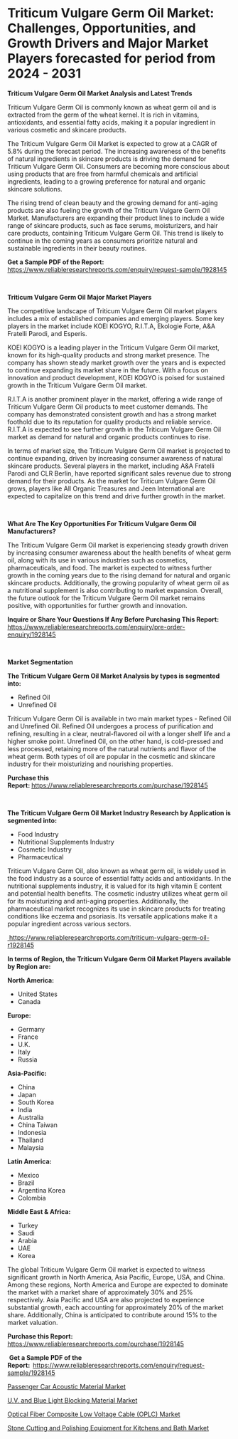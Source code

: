 <p><h1>Triticum Vulgare Germ Oil Market: Challenges, Opportunities, and Growth Drivers and Major Market Players forecasted for period from 2024 - 2031</h1></p><p><strong>Triticum Vulgare Germ Oil Market Analysis and Latest Trends</strong></p>
<p><p>Triticum Vulgare Germ Oil is commonly known as wheat germ oil and is extracted from the germ of the wheat kernel. It is rich in vitamins, antioxidants, and essential fatty acids, making it a popular ingredient in various cosmetic and skincare products.</p><p>The Triticum Vulgare Germ Oil Market is expected to grow at a CAGR of 5.8% during the forecast period. The increasing awareness of the benefits of natural ingredients in skincare products is driving the demand for Triticum Vulgare Germ Oil. Consumers are becoming more conscious about using products that are free from harmful chemicals and artificial ingredients, leading to a growing preference for natural and organic skincare solutions.</p><p>The rising trend of clean beauty and the growing demand for anti-aging products are also fueling the growth of the Triticum Vulgare Germ Oil Market. Manufacturers are expanding their product lines to include a wide range of skincare products, such as face serums, moisturizers, and hair care products, containing Triticum Vulgare Germ Oil. This trend is likely to continue in the coming years as consumers prioritize natural and sustainable ingredients in their beauty routines.</p></p>
<p><strong>Get a Sample PDF of the Report:&nbsp;</strong> <a href="https://www.reliableresearchreports.com/enquiry/request-sample/1928145">https://www.reliableresearchreports.com/enquiry/request-sample/1928145</a></p>
<p>&nbsp;</p>
<p><strong>Triticum Vulgare Germ Oil Major Market Players</strong></p>
<p><p>The competitive landscape of Triticum Vulgare Germ Oil market players includes a mix of established companies and emerging players. Some key players in the market include KOEI KOGYO, R.I.T.A, Ekologie Forte, A&A Fratelli Parodi, and Esperis.</p><p>KOEI KOGYO is a leading player in the Triticum Vulgare Germ Oil market, known for its high-quality products and strong market presence. The company has shown steady market growth over the years and is expected to continue expanding its market share in the future. With a focus on innovation and product development, KOEI KOGYO is poised for sustained growth in the Triticum Vulgare Germ Oil market.</p><p>R.I.T.A is another prominent player in the market, offering a wide range of Triticum Vulgare Germ Oil products to meet customer demands. The company has demonstrated consistent growth and has a strong market foothold due to its reputation for quality products and reliable service. R.I.T.A is expected to see further growth in the Triticum Vulgare Germ Oil market as demand for natural and organic products continues to rise.</p><p>In terms of market size, the Triticum Vulgare Germ Oil market is projected to continue expanding, driven by increasing consumer awareness of natural skincare products. Several players in the market, including A&A Fratelli Parodi and CLR Berlin, have reported significant sales revenue due to strong demand for their products. As the market for Triticum Vulgare Germ Oil grows, players like All Organic Treasures and Jeen International are expected to capitalize on this trend and drive further growth in the market.</p></p>
<p>&nbsp;</p>
<p><strong>What Are The Key Opportunities For Triticum Vulgare Germ Oil Manufacturers?</strong></p>
<p><p>The Triticum Vulgare Germ Oil market is experiencing steady growth driven by increasing consumer awareness about the health benefits of wheat germ oil, along with its use in various industries such as cosmetics, pharmaceuticals, and food. The market is expected to witness further growth in the coming years due to the rising demand for natural and organic skincare products. Additionally, the growing popularity of wheat germ oil as a nutritional supplement is also contributing to market expansion. Overall, the future outlook for the Triticum Vulgare Germ Oil market remains positive, with opportunities for further growth and innovation.</p></p>
<p><strong>Inquire or Share Your Questions If Any Before Purchasing This Report:</strong> <a href="https://www.reliableresearchreports.com/enquiry/pre-order-enquiry/1928145">https://www.reliableresearchreports.com/enquiry/pre-order-enquiry/1928145</a></p>
<p>&nbsp;</p>
<p><strong>Market Segmentation</strong></p>
<p><strong>The Triticum Vulgare Germ Oil Market Analysis by types is segmented into:</strong></p>
<p><ul><li>Refined Oil</li><li>Unrefined Oil</li></ul></p>
<p><p>Triticum Vulgare Germ Oil is available in two main market types - Refined Oil and Unrefined Oil. Refined Oil undergoes a process of purification and refining, resulting in a clear, neutral-flavored oil with a longer shelf life and a higher smoke point. Unrefined Oil, on the other hand, is cold-pressed and less processed, retaining more of the natural nutrients and flavor of the wheat germ. Both types of oil are popular in the cosmetic and skincare industry for their moisturizing and nourishing properties.</p></p>
<p><strong>Purchase this Report:&nbsp;</strong><a href="https://www.reliableresearchreports.com/purchase/1928145">https://www.reliableresearchreports.com/purchase/1928145</a></p>
<p>&nbsp;</p>
<p><strong>The Triticum Vulgare Germ Oil Market Industry Research by Application is segmented into:</strong></p>
<p><ul><li>Food Industry</li><li>Nutritional Supplements Industry</li><li>Cosmetic Industry</li><li>Pharmaceutical</li></ul></p>
<p><p>Triticum Vulgare Germ Oil, also known as wheat germ oil, is widely used in the food industry as a source of essential fatty acids and antioxidants. In the nutritional supplements industry, it is valued for its high vitamin E content and potential health benefits. The cosmetic industry utilizes wheat germ oil for its moisturizing and anti-aging properties. Additionally, the pharmaceutical market recognizes its use in skincare products for treating conditions like eczema and psoriasis. Its versatile applications make it a popular ingredient across various sectors.</p></p>
<p><a href="https://www.reliableresearchreports.com/triticum-vulgare-germ-oil-r1928145">&nbsp;https://www.reliableresearchreports.com/triticum-vulgare-germ-oil-r1928145</a></p>
<p><strong>In terms of Region, the Triticum Vulgare Germ Oil Market Players available by Region are:</strong></p>
<p>
    <p> <strong> North America: </strong>
        <ul>
            <li>United States</li>
            <li>Canada</li>
        </ul>
        </p> 
    <p> <strong> Europe: </strong>
        <ul>
            <li>Germany</li>
            <li>France</li>
            <li>U.K.</li>
            <li>Italy</li>
            <li>Russia</li>
        </ul>
        </p> 
    <p> <strong> Asia-Pacific: </strong>
        <ul>
            <li>China</li>
            <li>Japan</li>
            <li>South Korea</li>
            <li>India</li>
            <li>Australia</li>
            <li>China Taiwan</li>
            <li>Indonesia</li>
            <li>Thailand</li>
            <li>Malaysia</li>
        </ul>
        </p> 
    <p> <strong> Latin America: </strong>
        <ul>
            <li>Mexico</li>
            <li>Brazil</li>
            <li>Argentina Korea</li>
            <li>Colombia</li>
        </ul>
        </p> 
    <p> <strong> Middle East & Africa: </strong>
        <ul>
            <li>Turkey</li>
            <li>Saudi</li>
            <li>Arabia</li>
            <li>UAE</li>
            <li>Korea</li>
        </ul>
    </p>
    </p>
<p><p>The global Triticum Vulgare Germ Oil market is expected to witness significant growth in North America, Asia Pacific, Europe, USA, and China. Among these regions, North America and Europe are expected to dominate the market with a market share of approximately 30% and 25% respectively. Asia Pacific and USA are also projected to experience substantial growth, each accounting for approximately 20% of the market share. Additionally, China is anticipated to contribute around 15% to the market valuation.</p></p>
<p><strong>Purchase this Report: </strong><a href="https://www.reliableresearchreports.com/purchase/1928145">https://www.reliableresearchreports.com/purchase/1928145</a></p>
<p>&nbsp;<strong>Get a Sample PDF of the Report:&nbsp;&nbsp;</strong><a href="https://www.reliableresearchreports.com/enquiry/request-sample/1928145">https://www.reliableresearchreports.com/enquiry/request-sample/1928145</a></p>
<p><strong></strong></p>
<p><p><a href="https://medium.com/@neilrogers69/passenger-car-acoustic-material-industry-analysis-report-its-market-size-share-trends-by-5b8ab053ca0f">Passenger Car Acoustic Material Market</a></p><p><a href="https://medium.com/@sallyselcenk46/global-u-v-d8c1457cd42f">U.V. and Blue Light Blocking Material Market</a></p><p><a href="https://github.com/DaveBlock08/Market-Research-Report-List-1/blob/main/optical-fiber-composite-low-voltage-cable-oplc-market.md">Optical Fiber Composite Low Voltage Cable (OPLC) Market</a></p><p><a href="https://github.com/sarabits412/Market-Research-Report-List-1/blob/main/stone-cutting-and-polishing-equipment-for-kitchens-and-bath-market.md">Stone Cutting and Polishing Equipment for Kitchens and Bath Market</a></p></p>